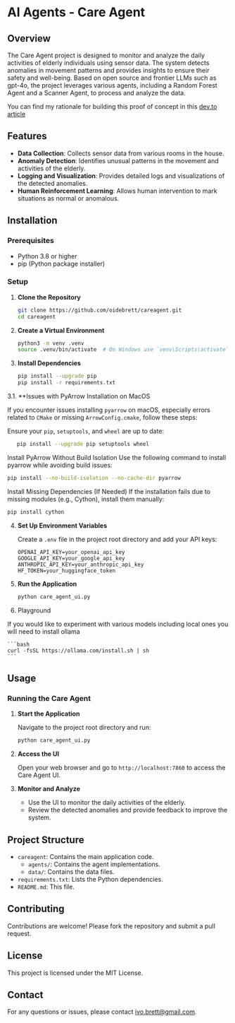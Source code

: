 # AI Agents - Care Agent

## Overview

The Care Agent project is designed to monitor and analyze the daily activities of elderly individuals using sensor data. The system detects anomalies in movement patterns and provides insights to ensure their safety and well-being. Based on open source and frontier LLMs such as gpt-4o, the project leverages various agents, including a Random Forest Agent and a Scanner Agent, to process and analyze the data.

You can find my rationale for building this proof of concept in this [dev.to article](https://dev.to/mattercoder/building-an-ai-agent-powered-elderly-care-system-a-developers-journey-3g43)


## Features

- **Data Collection**: Collects sensor data from various rooms in the house.
- **Anomaly Detection**: Identifies unusual patterns in the movement and activities of the elderly.
- **Logging and Visualization**: Provides detailed logs and visualizations of the detected anomalies.
- **Human Reinforcement Learning**: Allows human intervention to mark situations as normal or anomalous.

## Installation

### Prerequisites

- Python 3.8 or higher
- pip (Python package installer)

### Setup

1. **Clone the Repository**

    ```bash
    git clone https://github.com/oidebrett/careagent.git
    cd careagent
    ```

2. **Create a Virtual Environment**

    ```bash
    python3 -m venv .venv
    source .venv/bin/activate  # On Windows use `venv\Scripts\activate`
    ```

3. **Install Dependencies**

    ```bash
    pip install --upgrade pip
    pip install -r requirements.txt
    ```

3.1. **Issues with PyArrow Installation on MacOS

If you encounter issues installing `pyarrow` on macOS, especially errors related to `CMake` or missing `ArrowConfig.cmake`, follow these steps:

Ensure your `pip`, `setuptools`, and `wheel` are up to date:
```bash
   pip install --upgrade pip setuptools wheel
```
Install PyArrow Without Build Isolation
Use the following command to install pyarrow while avoiding build issues:

``` bash
pip install --no-build-isolation --no-cache-dir pyarrow
```
Install Missing Dependencies (If Needed)
If the installation fails due to missing modules (e.g., Cython), install them manually:

``` bash
pip install cython
```


4. **Set Up Environment Variables**

    Create a `.env` file in the project root directory and add your API keys:

    ```plaintext
    OPENAI_API_KEY=your_openai_api_key
    GOOGLE_API_KEY=your_google_api_key
    ANTHROPIC_API_KEY=your_anthropic_api_key
    HF_TOKEN=your_huggingface_token
    ```

5. **Run the Application**

    ```bash
    python care_agent_ui.py
    ```

6. Playground

If you would like to experiment with various models including local ones you will need to install ollama

    ```bash
    curl -fsSL https://ollama.com/install.sh | sh
    ```


## Usage

### Running the Care Agent

1. **Start the Application**

    Navigate to the project root directory and run:

    ```bash
    python care_agent_ui.py
    ```

2. **Access the UI**

    Open your web browser and go to `http://localhost:7860` to access the Care Agent UI.

3. **Monitor and Analyze**

    - Use the UI to monitor the daily activities of the elderly.
    - Review the detected anomalies and provide feedback to improve the system.

## Project Structure

- `careagent`: Contains the main application code.
  - `agents/`: Contains the agent implementations.
  - `data/`: Contains the data files.
- `requirements.txt`: Lists the Python dependencies.
- `README.md`: This file.

## Contributing

Contributions are welcome! Please fork the repository and submit a pull request.

## License

This project is licensed under the MIT License.

## Contact

For any questions or issues, please contact [ivo.brett@gmail.com](mailto:ivo.brett@gmail.com).

